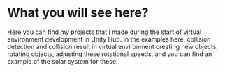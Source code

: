 # What you will see here?

Here you can find my projects that I made during the start of virtual environment development in Unity Hub. In the examples here, collision detection and collision result in virtual environment
creating new objects, rotating objects, adjusting these rotational speeds, and you can find an example of the solar system for these.
